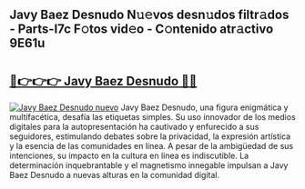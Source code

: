 ## Javy Baez Desnudo N𝚞𝚎vos desn𝚞dos filtr𝚊dos - Parts-I7c F𝚘tos vid𝚎o - C𝚘ntenido atr𝚊ctivo 9E61u

# <h2><a href="http://mbbgmv.tromn.icu/?c=Javy+Baez+Desnudo">🔗👉👉👉 Javy Baez Desnudo 🔗🔗</a></h2>

[![Javy Baez Desnudo nuevo](https://i.imgur.com/pEAQMta.gif)](http://mbbgmv.tromn.icu/?c=Javy+Baez+Desnudo)
Javy Baez Desnudo, una figura enigmática y multifacética, desafía las etiquetas simples. Su uso innovador de los medios digitales para la autopresentación ha cautivado y enfurecido a sus seguidores, estimulando debates sobre la privacidad, la expresión artística y la esencia de las comunidades en línea. A pesar de la ambigüedad de sus intenciones, su impacto en la cultura en línea es indiscutible. La determinación inquebrantable y el magnetismo innegable impulsan a Javy Baez Desnudo a nuevas alturas en la comunidad digital.
